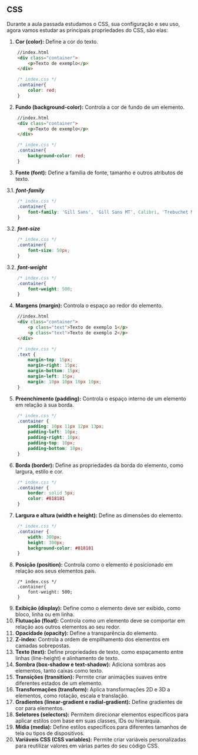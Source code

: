 ## CSS
Durante a aula passada estudamos o CSS, sua configuração e seu uso, agora vamos estudar as principais propriedades do CSS, são elas:

1. **Cor (color):** Define a cor do texto.
``` HTML
    //index.html
    <div class="container">
        <p>Texto de exemplo</p>
    </div>
```
``` CSS
    /* index.css */
    .container{
        color: red;
    }
```
2. **Fundo (background-color):** Controla a cor de fundo de um elemento.
``` HTML
    //index.html
    <div class="container">
        <p>Texto de exemplo</p>
    </div>
```
``` CSS
    /* index.css */
    .container{
        background-color: red;
    }
```
3. **Fonte (font):** Define a família de fonte, tamanho e outros atributos de texto.

3.1. ***font-family*** 
``` CSS
    /* index.css */
    .container{
        font-family: 'Gill Sans', 'Gill Sans MT', Calibri, 'Trebuchet MS', sans-serif
    }
```
3.2. ***font-size*** 
``` CSS
    /* index.css */
    .container{
        font-size: 50px;
    }
```
3.2. ***font-weight*** 
``` CSS
    /* index.css */
    .container{
        font-weight: 500;
    }
```

4. **Margens (margin):** Controla o espaço ao redor do elemento.
``` HTML
    //index.html
    <div class="container">
        <p class="text">Texto de exemplo 1</p>
        <p class="text">Texto de exemplo 2</p>
    </div>
```
``` CSS
    /* index.css */
    .text {
        margin-top: 15px;
        margin-right: 15px;
        margin-bottom: 15px;
        margin-left: 15px;
        margin: 10px 10px 10px 10px;
    }
```
5. **Preenchimento (padding):** Controla o espaço interno de um elemento em relação à sua borda.
``` CSS
    /* index.css */
    .container {
        padding: 10px 11px 12px 13px;
        padding-left: 10px;
        padding-right: 10px;
        padding-top: 10px;
        padding-bottom: 10px;
    }
```
6. **Borda (border):** Define as propriedades da borda do elemento, como largura, estilo e cor.
``` CSS
    /* index.css */
    .container {
        border: solid 5px;
        color: #818181
    }
```
7. **Largura e altura (width e height):** Define as dimensões do elemento.
``` CSS
    /* index.css */
    .container {
        width: 300px;
        height: 300px;
        background-color: #818181
    }

```
8. **Posição (position):** Controla como o elemento é posicionado em relação aos seus elementos pais.
```
    /* index.css */
    .container{
        font-weight: 500;
    }
```
9. **Exibição (display):** Define como o elemento deve ser exibido, como bloco, linha ou em linha.
10. **Flutuação (float):** Controla como um elemento deve se comportar em relação aos outros elementos ao seu redor.
11. **Opacidade (opacity):** Define a transparência do elemento.
12. **Z-index:** Controla a ordem de empilhamento dos elementos em camadas sobrepostas.
13. **Texto (text):** Define propriedades de texto, como espaçamento entre linhas (line-height) e alinhamento de texto.
14. **Sombra (box-shadow e text-shadow):** Adiciona sombras aos elementos, tanto caixas como texto.
15. **Transições (transition):** Permite criar animações suaves entre diferentes estados de um elemento.
16. **Transformações (transform):** Aplica transformações 2D e 3D a elementos, como rotação, escala e translação.
17. **Gradientes (linear-gradient e radial-gradient):** Define gradientes de cor para elementos.
18. **Seletores (selectors):** Permitem direcionar elementos específicos para aplicar estilos com base em suas classes, IDs ou hierarquia.
19. **Mídia (media):** Define estilos específicos para diferentes tamanhos de tela ou tipos de dispositivos.
20. **Variáveis CSS (CSS variables):** Permite criar variáveis personalizadas para reutilizar valores em várias partes do seu código CSS.
